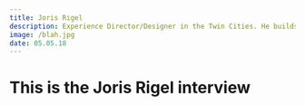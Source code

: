 ```yaml
---
title: Joris Rigel
description: Experience Director/Designer in the Twin Cities. He builds design teams and solves complex problems by translating human insights into actionable, immersive experiences.
image: /blah.jpg
date: 05.05.18
---
```


# This is the Joris Rigel interview
